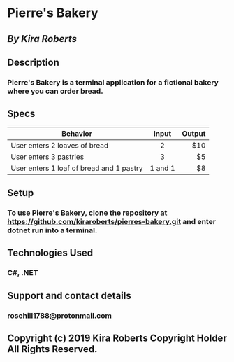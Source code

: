 # Pierre's Bakery

## _By Kira Roberts_

## Description

### Pierre's Bakery is a terminal application for a fictional bakery where you can order bread.

## Specs

| Behavior | Input | Output |
| ------------- |:-------------:| -----:|
| User enters 2 loaves of bread | 2 | $10 |
| User enters 3 pastries | 3 | $5 |
| User enters 1 loaf of bread and 1 pastry | 1 and 1 | $8 |



## Setup

### To use Pierre's Bakery, clone the repository at https://github.com/kiraroberts/pierres-bakery.git and enter dotnet run into a terminal.

## Technologies Used

### C#, .NET

## Support and contact details

### rosehill1788@protonmail.com

## Copyright (c) 2019 Kira Roberts Copyright Holder All Rights Reserved.